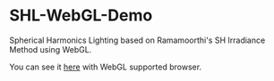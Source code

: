 SHL-WebGL-Demo
==============

Spherical Harmonics Lighting based on Ramamoorthi's SH Irradiance Method using WebGL.

You can see it [here](https://hybrid0.github.io/shl/) with WebGL supported browser.
